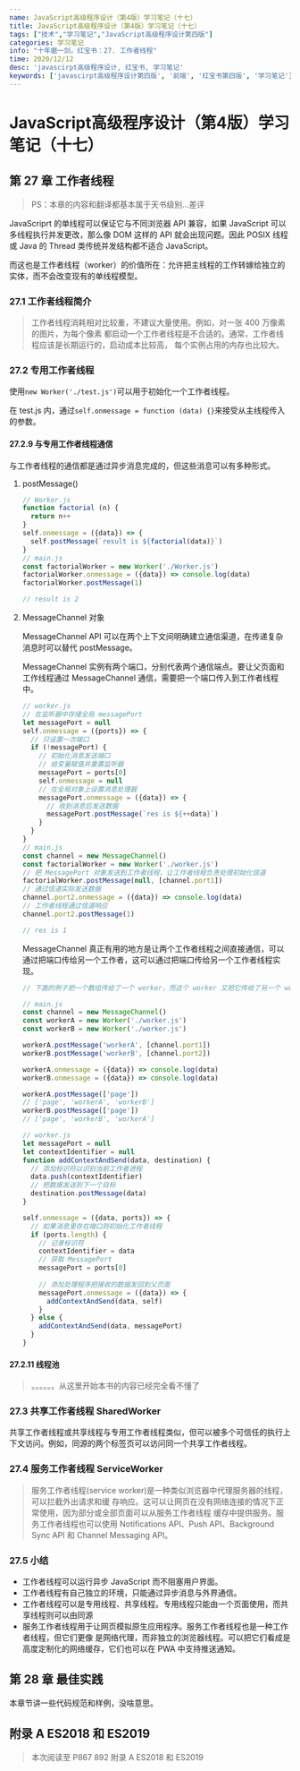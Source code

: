 ```yaml
---
name: JavaScript高级程序设计（第4版）学习笔记（十七）
title: JavaScript高级程序设计（第4版）学习笔记（十七）
tags: ["技术","学习笔记","JavaScript高级程序设计第四版"]
categories: 学习笔记
info: "十年磨一剑，红宝书：27. 工作者线程"
time: 2020/12/12
desc: 'javascirpt高级程序设计, 红宝书, 学习笔记'
keywords: ['javascirpt高级程序设计第四版', '前端', '红宝书第四版', '学习笔记']
---
```


# JavaScript高级程序设计（第4版）学习笔记（十七）

## 第 27 章 工作者线程

> PS：本章的内容和翻译都基本属于天书级别...差评

JavaScriprt 的单线程可以保证它与不同浏览器 API 兼容，如果 JavaScript 可以多线程执行并发更改，那么像 DOM 这样的 API 就会出现问题。因此 POSIX 线程或 Java 的 Thread 类传统并发结构都不适合 JavaScript。

而这也是工作者线程（worker）的价值所在：允许把主线程的工作转嫁给独立的实体，而不会改变现有的单线程模型。

### 27.1 工作者线程简介

> 工作者线程消耗相对比较重，不建议大量使用。例如，对一张 400 万像素的图片，为每个像素 都启动一个工作者线程是不合适的。通常，工作者线程应该是长期运行的，启动成本比较高， 每个实例占用的内存也比较大。

### 27.2 专用工作者线程

使用`new Worker('./test.js')`可以用于初始化一个工作者线程。

在 test.js 内，通过`self.onmessage = function (data) {}`来接受从主线程传入的参数。

#### 27.2.9 与专用工作者线程通信

与工作者线程的通信都是通过异步消息完成的，但这些消息可以有多种形式。

1. postMessage()

   ```javascript
   // Worker.js
   function factorial (n) {
     return n++
   }
   self.onmessage = ({data}) => {
     self.postMessage(`result is ${factorial(data)}`)
   }
   // main.js
   const factorialWorker = new Worker('./Worker.js')
   factorialWorker.onmessage = ({data}) => console.log(data)
   factorialWorker.postMessage(1)
   
   // result is 2
   ```

2. MessageChannel 对象

   MessageChannel API 可以在两个上下文间明确建立通信渠道，在传递复杂消息时可以替代 postMessage。

   MessageChannel 实例有两个端口，分别代表两个通信端点。要让父页面和工作线程通过 MessageChannel 通信，需要把一个端口传入到工作者线程中。

   ```javascript
   // worker.js
   // 在监听器中存储全局 messagePort
   let messagePort = null
   self.onmessage = ({ports}) => {
     // 只设置一次端口
     if (!messagePort) {
       // 初始化消息发送端口
       // 给变量赋值并重置监听器
       messagePort = ports[0]
       self.onmessage = null
       // 在全局对象上设置消息处理器
       messagePort.onmessage = ({data}) => {
         // 收到消息后发送数据
         messagePort.postMessage(`res is ${++data}`)
       }
     }
   }
   // main.js
   const channel = new MessageChannel()
   const factorialWorker = new Worker('./worker.js')
   // 把 MessagePort 对象发送到工作者线程，让工作者线程负责处理初始化信道
   factorialWorker.postMessage(null, [channel.port1])
   // 通过信道实际发送数据
   channel.port2.onmessage = ({data}) => console.log(data)
   // 工作者线程通过信道响应
   channel.port2.postMessage(1)
   
   // res is 1
   ```

   MessageChannel 真正有用的地方是让两个工作者线程之间直接通信，可以通过把端口传给另一个工作者，这可以通过把端口传给另一个工作者线程实现。

   ```javascript
   // 下面的例子把一个数组传给了一个 worker，而这个 worker 又把它传给了另一个 worker，再传回主线程
   
   // main.js
   const channel = new MessageChannel()
   const workerA = new Worker('./worker.js')
   const workerB = new Worker('./worker.js')
   
   workerA.postMessage('workerA', [channel.port1])
   workerB.postMessage('workerB', [channel.port2])
   
   workerA.onmessage = ({data}) => console.log(data)
   workerB.onmessage = ({data}) => console.log(data)
   
   workerA.postMessage(['page'])
   // ['page', 'workerA', 'workerB']
   workerB.postMessage(['page'])
   // ['page', 'workerB', 'workerA']
   
   // worker.js
   let messagePort = null
   let contextIdentifier = null
   function addContextAndSend(data, destination) {
     // 添加标识符以识别当前工作者进程
     data.push(contextIdentifier)
     // 把数据发送到下一个目标
     destination.postMessage(data)
   }
   
   self.onmessage = ({data, ports}) => {
     // 如果消息里存在端口则初始化工作者线程
     if (ports.length) {
       // 记录标识符
       contextIdentifier = data
       // 获取 MessagePort
       messagePort = ports[0]
       
       // 添加处理程序把接收的数据发回到父页面
       messagePort.onmessage = ({data}) => {
         addContextAndSend(data, self)
       }
     } else {
       addContextAndSend(data, messagePort)
     }
   }
   ```
   
#### 27.2.11 线程池

> 。。。。。。从这里开始本书的内容已经完全看不懂了

### 27.3 共享工作者线程 SharedWorker

共享工作者线程或共享线程与专用工作者线程类似，但可以被多个可信任的执行上下文访问。例如，同源的两个标签页可以访问同一个共享工作者线程。

### 27.4 服务工作者线程 ServiceWorker

> 服务工作者线程(service worker)是一种类似浏览器中代理服务器的线程，可以拦截外出请求和缓 存响应。这可以让网页在没有网络连接的情况下正常使用，因为部分或全部页面可以从服务工作者线程 缓存中提供服务。服务工作者线程也可以使用 Notifications API、Push API、Background Sync API 和 Channel Messaging API。

### 27.5 小结

- 工作者线程可以运行异步 JavaScript 而不阻塞用户界面。
-  工作者线程有自己独立的环境，只能通过异步消息与外界通信。
- 工作者线程可以是专用线程、共享线程。专用线程只能由一个页面使用，而共享线程则可以由同源
- 服务工作者线程用于让网页模拟原生应用程序。服务工作者线程也是一种工作者线程，但它们更像 是网络代理，而非独立的浏览器线程。可以把它们看成是高度定制化的网络缓存，它们也可以在 PWA 中支持推送通知。

## 第 28 章 最佳实践

本章节讲一些代码规范和样例，没啥意思。

## 附录 A ES2018 和 ES2019







> 本次阅读至 P867 892 附录 A ES2018 和 ES2019